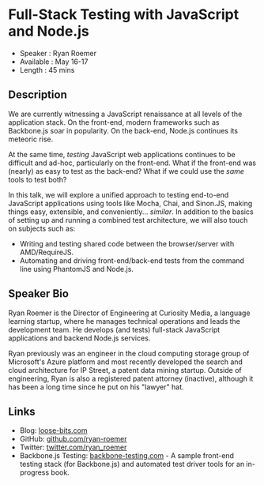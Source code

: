 Full-Stack Testing with JavaScript and Node.js
==============================================

* Speaker   : Ryan Roemer
* Available : May 16-17
* Length    : 45 mins

Description
-----------

We are currently witnessing a JavaScript renaissance at all levels of the
application stack. On the front-end, modern frameworks such as Backbone.js soar
in popularity. On the back-end, Node.js continues its meteoric rise.

At the same time, *testing* JavaScript web applications continues to be
difficult and ad-hoc, particularly on the front-end. What if the front-end was
(nearly) as easy to test as the back-end? What if we could use the *same* tools
to test both?

In this talk, we will explore a unified approach to testing end-to-end
JavaScript applications using tools like Mocha, Chai, and Sinon.JS, making
things easy, extensible, and conveniently... *similar*. In addition to the
basics of setting up and running a combined test architecture, we will also
touch on subjects such as:

* Writing and testing shared code between the browser/server with AMD/RequireJS.
* Automating and driving front-end/back-end tests from the command line using
  PhantomJS and Node.js.

Speaker Bio
-----------

Ryan Roemer is the Director of Engineering at Curiosity Media, a language
learning startup, where he manages technical operations and leads the
development team. He develops (and tests) full-stack JavaScript applications and
backend Node.js services.

Ryan previously was an engineer in the cloud computing storage group of
Microsoft's Azure platform and most recently developed the search and cloud
architecture for IP Street, a patent data mining startup. Outside of
engineering, Ryan is also a registered patent attorney (inactive), although it
has been a long time since he put on his "lawyer" hat.

Links
-----

* Blog: [loose-bits.com](http://loose-bits.com)
* GitHub: [github.com/ryan-roemer](https://github.com/ryan-roemer)
* Twitter: [twitter.com/ryan_roemer](https://twitter.com/ryan_roemer)
* Backbone.js Testing: [backbone-testing.com](http://backbone-testing.com) -
  A sample front-end testing stack (for Backbone.js) and automated test
  driver tools for an in-progress book.
